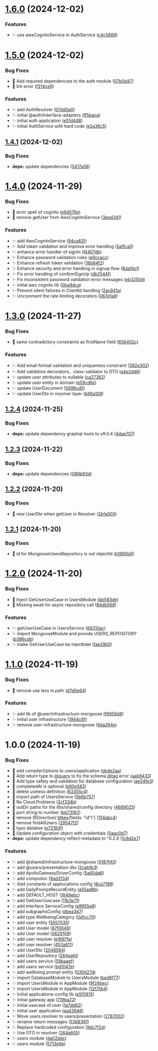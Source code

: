 # [1.6.0](https://github.com/zhumeisongsong/graphql-federation-workspace/compare/v1.5.0...v1.6.0) (2024-12-02)


### Features

* ✨ use awsCognitoService in AuthService ([c4c5889](https://github.com/zhumeisongsong/graphql-federation-workspace/commit/c4c5889cf9ed915699a629a85d312d3b4d153a33))

# [1.5.0](https://github.com/zhumeisongsong/graphql-federation-workspace/compare/v1.4.1...v1.5.0) (2024-12-02)


### Bug Fixes

* 🐛 Add required dependencies to the auth module ([07b0d47](https://github.com/zhumeisongsong/graphql-federation-workspace/commit/07b0d476b372d9d4940293ad4e6a050bbf599c05))
* 🐛 lint error ([f314ce9](https://github.com/zhumeisongsong/graphql-federation-workspace/commit/f314ce993b74985c777e23b86ae8fccd7b085bc4))


### Features

* ✨ add AuthResolver ([07dd0a0](https://github.com/zhumeisongsong/graphql-federation-workspace/commit/07dd0a0826d5e2a2bf67ea5c7939b5e2d0a874d8))
* ✨ initial @auth/interface-adapters ([ff5bace](https://github.com/zhumeisongsong/graphql-federation-workspace/commit/ff5bacecacd967c84dcc9750f292317c95fe48eb))
* ✨ initial auth application ([e51d448](https://github.com/zhumeisongsong/graphql-federation-workspace/commit/e51d448e7820925489db5316a324403e4039dc05))
* ✨ initial AuthService with hard code ([e2a36c5](https://github.com/zhumeisongsong/graphql-federation-workspace/commit/e2a36c5692dac4a46c7fb1ea5893e35d7bf0ba9a))

## [1.4.1](https://github.com/zhumeisongsong/graphql-federation-workspace/compare/v1.4.0...v1.4.1) (2024-12-02)


### Bug Fixes

* **deps:** update dependencies ([5417a58](https://github.com/zhumeisongsong/graphql-federation-workspace/commit/5417a587533bf3140031fb1f48b2cbb5c94a801b))

# [1.4.0](https://github.com/zhumeisongsong/graphql-federation-workspace/compare/v1.3.0...v1.4.0) (2024-11-29)


### Bug Fixes

* 🐛 error spell of cognito ([e9d076e](https://github.com/zhumeisongsong/graphql-federation-workspace/commit/e9d076e631d628444b2359f7df8f048559ce2256))
* 🐛 remove getUser from AwsCognitoService ([3eed341](https://github.com/zhumeisongsong/graphql-federation-workspace/commit/3eed341505875f9c3a244513eee8ca4b5e4dcdfb))


### Features

* ✨ add AwsCognitoService ([94ca82f](https://github.com/zhumeisongsong/graphql-federation-workspace/commit/94ca82f59e898ed7d8a0e9e0a0bfde1d33e6fc81))
* ✨ Add token validation and improve error handling ([5a1fca5](https://github.com/zhumeisongsong/graphql-federation-workspace/commit/5a1fca54e844e7d8aed26a4af2c9730de3fab78c))
* ✨ enhance error handler of signIn ([f4407db](https://github.com/zhumeisongsong/graphql-federation-workspace/commit/f4407db0f974f3d7708c32847d9c668519adf42c))
* ✨ Enhance password validation rules ([e9ccacc](https://github.com/zhumeisongsong/graphql-federation-workspace/commit/e9ccacc7f34305fa7aab0702520613f3c5715202))
* ✨ Enhance refresh token validation ([16b84f2](https://github.com/zhumeisongsong/graphql-federation-workspace/commit/16b84f21322ba354c426380c594d7cc3b68a9cf6))
* ✨ Enhance security and error handling in signup flow ([8daf4cf](https://github.com/zhumeisongsong/graphql-federation-workspace/commit/8daf4cfd3eb07383a5887b825cae98146e94153a))
* ✨ Fix error handling of confirmSignUp ([db2544f](https://github.com/zhumeisongsong/graphql-federation-workspace/commit/db2544ffc48f0fc858ce4698cbba69158d7dc075))
* ✨ Fix inconsistent password validation error messages ([eb3250d](https://github.com/zhumeisongsong/graphql-federation-workspace/commit/eb3250d9d58f821c66014375e6173e011adc5c71))
* ✨ initial aws cognito lib ([0ba9dca](https://github.com/zhumeisongsong/graphql-federation-workspace/commit/0ba9dca2ea06cee76fdc1af644490b68ff6aefac))
* ✨ Prevent silent failures in ClientId handling ([2ac841a](https://github.com/zhumeisongsong/graphql-federation-workspace/commit/2ac841aeb19831d50b61e235677c180a3adab3ca))
* ✨ Uncomment the rate limiting decorators ([067e1a9](https://github.com/zhumeisongsong/graphql-federation-workspace/commit/067e1a945ecf58baf81822943a0f1e40188d6ea3))

# [1.3.0](https://github.com/zhumeisongsong/graphql-federation-workspace/compare/v1.2.4...v1.3.0) (2024-11-27)


### Bug Fixes

* 🐛 same contradictory constraints as firstName field ([656402c](https://github.com/zhumeisongsong/graphql-federation-workspace/commit/656402ce9025a249f17b160c89f3379ca75b3f96))


### Features

* ✨ Add email format validation and uniqueness constraint ([382e302](https://github.com/zhumeisongsong/graphql-federation-workspace/commit/382e302ee6ab7ae12b787d7e8654b62adec36e25))
* ✨ Add validation decorators，class-validator to DTO ([a4e2dd6](https://github.com/zhumeisongsong/graphql-federation-workspace/commit/a4e2dd6509478e7f5db804bbd9b2329091c8fcab))
* ✨ update user attributes to nullable ([ca27362](https://github.com/zhumeisongsong/graphql-federation-workspace/commit/ca27362cc225186b62126ace8f3540a0727429cd))
* ✨ update user entity in domain ([e59cd6e](https://github.com/zhumeisongsong/graphql-federation-workspace/commit/e59cd6e3ca26ed63a00c306708b9a47fed69b315))
* ✨ update UserDocument ([5699cd5](https://github.com/zhumeisongsong/graphql-federation-workspace/commit/5699cd55a805c08bf6971d7f214fcdbaa4e23b5a))
* ✨ update UserDto in resolver layer ([b66a109](https://github.com/zhumeisongsong/graphql-federation-workspace/commit/b66a109e7b1260a7c5a4249b6c0d7e178046d4c9))

## [1.2.4](https://github.com/zhumeisongsong/graphql-federation-workspace/compare/v1.2.3...v1.2.4) (2024-11-25)


### Bug Fixes

* **deps:** update dependency graphql-tools to v9.0.4 ([4dae707](https://github.com/zhumeisongsong/graphql-federation-workspace/commit/4dae7075f196d6f2a4a99b2e366b05c3c757629d))

## [1.2.3](https://github.com/zhumeisongsong/graphql-federation-workspace/compare/v1.2.2...v1.2.3) (2024-11-22)


### Bug Fixes

* **deps:** update dependencies ([089b93d](https://github.com/zhumeisongsong/graphql-federation-workspace/commit/089b93d5afa70712ca5224fa04033130f5299415))

## [1.2.2](https://github.com/zhumeisongsong/graphql-federation-workspace/compare/v1.2.1...v1.2.2) (2024-11-20)


### Bug Fixes

* 🐛 new UserDto when getUser in Resolver ([2bfa005](https://github.com/zhumeisongsong/graphql-federation-workspace/commit/2bfa0051edb8f0245d6781b0d56257e64db3c853))

## [1.2.1](https://github.com/zhumeisongsong/graphql-federation-workspace/compare/v1.2.0...v1.2.1) (2024-11-20)


### Bug Fixes

* 🐛 id for MongooseUsersRepository is not objectId ([b1990b9](https://github.com/zhumeisongsong/graphql-federation-workspace/commit/b1990b96413b36cde1eab5e94081b9fd8a2f47f9))

# [1.2.0](https://github.com/zhumeisongsong/graphql-federation-workspace/compare/v1.1.0...v1.2.0) (2024-11-20)


### Bug Fixes

* 🐛 Inject GetUserUseCase in UsersModule ([bb583de](https://github.com/zhumeisongsong/graphql-federation-workspace/commit/bb583de18104d259ae2b9bff5e0fe9d9fb2189ab))
* 🐛 Missing await for async repository call ([84db568](https://github.com/zhumeisongsong/graphql-federation-workspace/commit/84db5681af6a7f89c954a3ebc28788b53aa5fff5))


### Features

* ✨ getUserUseCase in UsersService ([66310ac](https://github.com/zhumeisongsong/graphql-federation-workspace/commit/66310ace6425babe7052e6686b4efa64826da026))
* ✨ import MongooseModule and provide USERS_REPOSITORY ([b386cdb](https://github.com/zhumeisongsong/graphql-federation-workspace/commit/b386cdb7a08a48d1e56d15c6a63014ae0839881c))
* ✨ make GetUserUseCase be injectbale ([fae29b5](https://github.com/zhumeisongsong/graphql-federation-workspace/commit/fae29b58feeac38075b9fdb3b813661c4146a9df))

# [1.1.0](https://github.com/zhumeisongsong/graphql-federation-workspace/compare/v1.0.0...v1.1.0) (2024-11-19)


### Bug Fixes

* 🐛 remove use less ts path ([d7d0e64](https://github.com/zhumeisongsong/graphql-federation-workspace/commit/d7d0e640442985a71cc7a0da9b8a9dd4a10998e1))


### Features

* ✨ add lib of @user/infrastructure-mongoose ([f6958d8](https://github.com/zhumeisongsong/graphql-federation-workspace/commit/f6958d8e67d4ec1279b19d615d1bc73779da1318))
* ✨ initial user infrastructure ([1944c6f](https://github.com/zhumeisongsong/graphql-federation-workspace/commit/1944c6fe0c9ac745c5afd127be3f64c09e6ec146))
* ✨ remove user-infrastructure-mongoose ([9da264e](https://github.com/zhumeisongsong/graphql-federation-workspace/commit/9da264e677fc22cfec45c73f46171a5b8787c132))

# 1.0.0 (2024-11-19)


### Bug Fixes

* 🐛 add compilerOptions to users/application ([dede2aa](https://github.com/zhumeisongsong/graphql-federation-workspace/commit/dede2aa936cb58d52be755b54d70e7264f85b736))
* 🐛 Add return type to [@query](https://github.com/query) to fix the schema [@tag](https://github.com/tag) error ([aab9433](https://github.com/zhumeisongsong/graphql-federation-workspace/commit/aab9433eb3f78fbd5844b086ebe41b465067e079))
* 🐛 Add type safety and validation for database configuration ([ae34fe3](https://github.com/zhumeisongsong/graphql-federation-workspace/commit/ae34fe370d9fe21040547586f6ef5d4dd97e4724))
* 🐛 completedAt is optional ([b90e583](https://github.com/zhumeisongsong/graphql-federation-workspace/commit/b90e583715c2e9cf56c9783cbde7755f2c5b84f4))
* 🐛 delete useless definition ([63355c4](https://github.com/zhumeisongsong/graphql-federation-workspace/commit/63355c4f7b9b05a3fe5ff8001dabf23e2de1fb14))
* 🐛 import path of UsersService ([5b6b757](https://github.com/zhumeisongsong/graphql-federation-workspace/commit/5b6b757cf2e8a61903bf74bd5bbb2e9fb6f98d1d))
* 🐛 Nx Cloud Problems ([2cf334b](https://github.com/zhumeisongsong/graphql-federation-workspace/commit/2cf334b10a0f9cf7d6f1c20b94ab63f38168e841))
* 🐛 outDir paths for the libs/shared/config directory ([4689025](https://github.com/zhumeisongsong/graphql-federation-workspace/commit/4689025ce2e0cd7bd955bbd362a6f4984f83c3ee))
* 🐛 port string to number ([bb73162](https://github.com/zhumeisongsong/graphql-federation-workspace/commit/bb73162dac6189b571c93bc61007d99d346c42a4))
* 🐛 remove @Directive('[@key](https://github.com/key)(fields: "id")') ([156abc4](https://github.com/zhumeisongsong/graphql-federation-workspace/commit/156abc4c38fc05a5ed7a9222fc680530d475eda1))
* 🐛 remove findAllUsers ([29547f2](https://github.com/zhumeisongsong/graphql-federation-workspace/commit/29547f2f2172703817c37f342f7957110957bb6b))
* 🐛 typo databse ([e72180f](https://github.com/zhumeisongsong/graphql-federation-workspace/commit/e72180fe25af25cbbd1b46bc5f2b6a3fcb623090))
* 🐛 Update configuration object with credentials ([0aac0d7](https://github.com/zhumeisongsong/graphql-federation-workspace/commit/0aac0d7ad51df966cf261659883a1fa63b7b4fcb))
* **deps:** update dependency reflect-metadata to ^0.2.0 ([1c8d2e7](https://github.com/zhumeisongsong/graphql-federation-workspace/commit/1c8d2e7d80711385aaaba149fabc88c68422ce7f))


### Features

* ✨ add @shared/infrastructure-mongoose ([0187f40](https://github.com/zhumeisongsong/graphql-federation-workspace/commit/0187f40679aaa63fdafcb56fd1c640da9ed7c969))
* ✨ add @users/presentation-dto ([2cebfb3](https://github.com/zhumeisongsong/graphql-federation-workspace/commit/2cebfb350a864502d712236696738d495b722af7))
* ✨ add ApolloGatewayDriverConfig ([5a60da6](https://github.com/zhumeisongsong/graphql-federation-workspace/commit/5a60da68677a3d178e124d1f002ec4ebf58cc85e))
* ✨ add compodoc ([9ad3134](https://github.com/zhumeisongsong/graphql-federation-workspace/commit/9ad3134937b5f37a22dd272d170537439af033e7))
* ✨ Add constants of applocations config ([8ca7198](https://github.com/zhumeisongsong/graphql-federation-workspace/commit/8ca719802071a124d89c5f38efaaa6ca0d3c2da9))
* ✨ add DailyPromptRecordEntity ([a55ad8b](https://github.com/zhumeisongsong/graphql-federation-workspace/commit/a55ad8b9639f09e3c1b79c5d37bbaf9d67e91209))
* ✨ add DEFAULT_HOST ([1649ebc](https://github.com/zhumeisongsong/graphql-federation-workspace/commit/1649ebc55d6910ce1474bbb7928b3e482edbddc3))
* ✨ add GetUserUsecase ([11b3e7f](https://github.com/zhumeisongsong/graphql-federation-workspace/commit/11b3e7fc483335892b70e0a93764fbb19b377f4d))
* ✨ add interface ServiceConfig ([a9955e8](https://github.com/zhumeisongsong/graphql-federation-workspace/commit/a9955e89bdded21f1396895b89b95c7e56a688ff))
* ✨ add subgraphsConfig ([dbea347](https://github.com/zhumeisongsong/graphql-federation-workspace/commit/dbea347e942179c46d306e90ec815a32d3ddacac))
* ✨ add type WellbeingCategory ([0d1cc70](https://github.com/zhumeisongsong/graphql-federation-workspace/commit/0d1cc704e266a9c804ebb5f92325fb8a69e8e812))
* ✨ add user entity ([5557035](https://github.com/zhumeisongsong/graphql-federation-workspace/commit/555703596fc580cb11a3b8b079c356d578c8b3cb))
* ✨ add User model ([87f0649](https://github.com/zhumeisongsong/graphql-federation-workspace/commit/87f0649c0fefec1bbf345f7a565e340ca8a26b34))
* ✨ add User model ([0629109](https://github.com/zhumeisongsong/graphql-federation-workspace/commit/06291093c3c5af01bb50a3654e4be8afea61fed9))
* ✨ add user resolver ([e1697fa](https://github.com/zhumeisongsong/graphql-federation-workspace/commit/e1697fa0d403a27ffc9b06ae343e16a62a163279))
* ✨ add user resolver ([453a811](https://github.com/zhumeisongsong/graphql-federation-workspace/commit/453a8111307920a081c19c52e4e7ccab88086f8a))
* ✨ add UserDto ([2048584](https://github.com/zhumeisongsong/graphql-federation-workspace/commit/2048584d81922d46faa71ff9cc3522aa08fac7a7))
* ✨ add UserRepository ([264eafd](https://github.com/zhumeisongsong/graphql-federation-workspace/commit/264eafd007d4040ab06f9e2aa106728ceaa4aa03))
* ✨ add users service ([59baaef](https://github.com/zhumeisongsong/graphql-federation-workspace/commit/59baaefd67a8c8162f3c3b9c2e52b038f2d27160))
* ✨ add users service ([bd1047e](https://github.com/zhumeisongsong/graphql-federation-workspace/commit/bd1047e48439dca984d825318fd411c758440b08))
* ✨ add wellbeing prompt entity ([030d27d](https://github.com/zhumeisongsong/graphql-federation-workspace/commit/030d27dfcb2403c57f3f6d248960ee536f8fbf32))
* ✨ import DatabaseModule to UsersModule ([bed8f77](https://github.com/zhumeisongsong/graphql-federation-workspace/commit/bed8f771d5aca591d86e180aa559634d4b871a82))
* ✨ import UsersModule in AppModule ([9f24bec](https://github.com/zhumeisongsong/graphql-federation-workspace/commit/9f24bece3b860b9d680a7aea3274f95ff903216d))
* ✨ import UsersModule in AppModule ([12f75b4](https://github.com/zhumeisongsong/graphql-federation-workspace/commit/12f75b4de6b5e6264232195955805c3a7a78a4fa))
* ✨ Initial applications-config lib ([e5f0915](https://github.com/zhumeisongsong/graphql-federation-workspace/commit/e5f0915b1c8dd4141009e7dc146e4c0058ab365f))
* ✨ initial gateway app ([719ba22](https://github.com/zhumeisongsong/graphql-federation-workspace/commit/719ba22a492bbd47fdc503b792e47337e0de9a4f))
* ✨ initial usecase of user ([1a7dd82](https://github.com/zhumeisongsong/graphql-federation-workspace/commit/1a7dd82ff721ae2d5adc47cac3628a3ce6ecb926))
* ✨ initial user application ([ea43646](https://github.com/zhumeisongsong/graphql-federation-workspace/commit/ea43646232475ae6d4a035a614978e1a490d89a1))
* ✨ Move users.resolver to users/presentation ([2787002](https://github.com/zhumeisongsong/graphql-federation-workspace/commit/2787002a0d042f242a4053d6d88c2553adfe3307))
* ✨ rename return messages ([5388361](https://github.com/zhumeisongsong/graphql-federation-workspace/commit/5388361df04687585e16745ff01fc05aa24a4383))
* ✨ Replace hardcoded configuration ([9dc7f2d](https://github.com/zhumeisongsong/graphql-federation-workspace/commit/9dc7f2db851b1a1bc6f4ddd154673477cff9b29a))
* ✨ Use DTO in resolver ([264a605](https://github.com/zhumeisongsong/graphql-federation-workspace/commit/264a605b8febe8fcd4c79e78974ffa3d09c32ffb))
* ✨ users module ([da02ddc](https://github.com/zhumeisongsong/graphql-federation-workspace/commit/da02ddc3816a6d0f6db20ad5ea27b2c5dbb69860))
* ✨ users module ([5713e9e](https://github.com/zhumeisongsong/graphql-federation-workspace/commit/5713e9e0978600bdc8f3bdb614d562d8bfe398f0))
